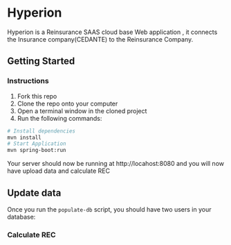 # Hyperion

Hyperion is a Reinsurance SAAS cloud base Web application , it connects the Insurance
company(CEDANTE) to the Reinsurance Company.

## Getting Started

### Instructions

1. Fork this repo
1. Clone the repo onto your computer
1. Open a terminal window in the cloned project
1. Run the following commands:

```bash
# Install dependencies
mvn install
# Start Application
mvn spring-boot:run
```

Your server should now be running at http://locahost:8080 and you will now have upload data and calculate REC

## Update data

Once you run the `populate-db` script, you should have two users in your database:

### Calculate REC

